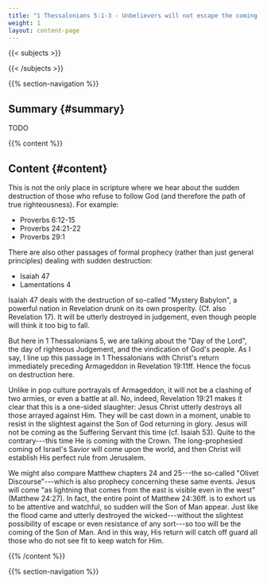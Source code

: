 ```yaml
---
title: "1 Thessalonians 5:1-3 - Unbelievers will not escape the coming Wrath of God, but it will come upon them suddenly"
weight: 1
layout: content-page
---
```


{{< subjects >}}

{{< /subjects >}}

{{% section-navigation %}}

<!-- ## Video {#video}

{{% video
src=""

playlist=""

video=""

audio=""

slides="https://bibledocs.org/slides/"
%}} -->

## Summary {#summary}

TODO

<!-- ## Timestamps {#timestamps} -->

{{% content %}}

## Content {#content}

<!-- --- -->

This is not the only place in scripture where we hear about the sudden destruction of those who refuse to follow God (and therefore the path of true righteousness). For example:

- Proverbs 6:12-15
- Proverbs 24:21-22
- Proverbs 29:1

There are also other passages of formal prophecy (rather than just general principles) dealing with sudden destruction:

- Isaiah 47
- Lamentations 4

<!-- --- -->

Isaiah 47 deals with the destruction of so-called "Mystery Babylon", a powerful nation in Revelation drunk on its own prosperity. (Cf. also Revelation 17). It will be utterly destroyed in judgement, even though people will think it too big to fall.

But here in 1 Thessalonians 5, we are talking about the "Day of the Lord", the day of righteous Judgement, and the vindication of God's people. As I say, I line up this passage in 1 Thessalonians with Christ's return immediately preceding Armageddon in Revelation 19:11ff. Hence the focus on destruction here.

Unlike in pop culture portrayals of Armageddon, it will not be a clashing of two armies, or even a battle at all. No, indeed, Revelation 19:21 makes it clear that this is a one-sided slaughter: Jesus Christ utterly destroys all those arrayed against Him. They will be cast down in a moment, unable to resist in the slightest against the Son of God returning in glory. Jesus will not be coming as the Suffering Servant this time (cf. Isaiah 53). Quite to the contrary---this time He is coming with the Crown. The long-prophesied coming of Israel's Savior will come upon the world, and then Christ will establish His perfect rule from Jerusalem.

We might also compare Matthew chapters 24 and 25---the so-called "Olivet Discourse"---which is also prophecy concerning these same events. Jesus will come "as lightning that comes from the east is visible even in the west" (Matthew 24:27). In fact, the entire point of Matthew 24:36ff. is to exhort us to be attentive and watchful, so sudden will the Son of Man appear. Just like the flood came and utterly destroyed the wicked---without the slightest possibility of escape or even resistance of any sort---so too will be the coming of the Son of Man. And in this way, His return will catch off guard all those who do not see fit to keep watch for Him.

{{% /content %}}


<!-- {{% transcript %}}

## Video/audio transcript {#video-audio-transcript}



{{% /transcript %}} -->

{{% section-navigation %}}
